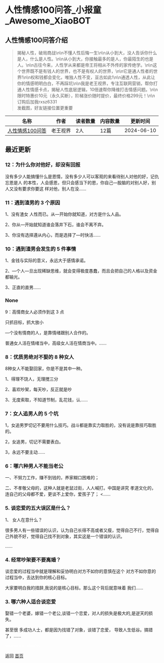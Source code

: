 # 人性情感100问答_小报童_Awesome_XiaoBOT

## 人性情感100问答介绍
> 揭秘人性，破局商战\n\n不懂人性后悔一生\n\n从小到大，没人告诉你什么是人，什么是人性。\n\n从小到大，你接触最多的是人，你最陌生的也是人。\n\n古往今来，人性学从来都是帝王将相从不外传的家传绝学。\n\n这个世界既不是有钱人的世界，也不是有权人的世界，\n\n它是通人性者的世界!\n\n权和钱都会变化，唯独人性不变，亘古如此!\n\n通透人性，从此让你的情感明明白白，不再踩坑\n\n我是老王视界，专注互联网营销，帮你打通人性情感卡点，揭秘人性底层逻辑，10倍速帮你降维打击情感问题。\n\n限时特惠价10元（永久买断），阶梯涨价随时提价，最终价格299元！\n\n订购后加我rxsz6331  
发截图，好友链接位置更重要  
  


|名称|作者|读者数量|内容数量|更新时间|
|---|---|---|---|---|
|[人性情感100问答](https://xiaobot.net/p/rxqgwd100?refer=0b133df9-27dc-423b-8101-639049001c13)|老王视界|2人|12篇|2024-06-10|

## 最近更新
### 12：为什么你对他好，却没有回报

没有多少⼈能搞懂什么是恩情，没有多少⼈可以客观的来看待别⼈对他的好，记仇忘恩是⼈
的本性，⼈会感恩，但只会感当下的恩，你⾃⼰—股脑的对别⼈好，别⼈⼜没有要求你要这 样对他，别⼈在没......

### 11：遇到渣男的 3 个原因

1、没有渣⼥ ⼈性⽽已。从—开始你就知道，对⽅是什么⼈品。

2、你从—开始就知道谁会落井下⽯，谁会不离不弃。

3、你没有选择遵从内⼼，⽽是选择了—时快活......

### 10：遇到渣男会发⽣的 5 件事情

1、⾦钱与实际的意义，永远⼤于感情承诺。

2、—个⼈—旦出现稀缺思维，就会变得极度愚蠢，⽽且会把⾃⼰的⼈格以及资⾦都输光。

3、正直的直男......

### None

9：⾼情商⼥⼈必须作到这 3 点

只抓⽬标，抓⼤放⼩

—个没有情商的⼈，是靠情绪跟别⼈合作的。

普通⼥⼈活在情绪当中，⾼级⼥⼈活在情商当中。......

### 8：优质男绝对不娶的 8 种⼥⼈

8种⼥⼈不能娶回家，你是不是其中⼀种。

1、得理不饶⼈，⽆理搅三分

2、喜欢吵架，每天吵，反正就是吵

3、⽆度索取，不知道节制，乱花钱，认......

### 7：⼥⼈追男⼈的 5 个坑

1，⼥追男罗切记不要⽤什么技巧。战⽃都是靠实⼒取胜的，没有说是靠技巧取胜的。

2，⼥追男，切记不需要表⽩。

3，永远不要主动......

### 6：哪六种男⼈不能当⽼公

⼀、不努⼒⼯作，赚不到钱的，养家糊⼝困难的；

⼆、不孝敬⽗⺟的，这种⼈就是⽼⿏过街，⼈⼈喊打。中国是讲究 孝道⽂化的，连⾃⼰的⽗⺟都不爱，更谈不上爱你，爱孩⼦了； <......

### 5\. 谈恋爱的五⼤误区是什么？

1、 ⼥⼈在意什么？

很多男⼈有⼀些错误的认识，认为⾃⼰⻓得不⾼或者⼜瘦，觉得⾃⼰不⾏，觉得⾃⼰外貌不好，觉得⾃⼰找不到对象，其实这是⼀个错误的认识。

......

### 4\. 经常吵架要不要离婚？

谈恋爱的过程当中就是理解和妥协明⽩对⽅不如你的意慎在这个 对⽅不如你意的过程当中，去达到你的核⼼⽬标。

⼤家要明⽩我的措辞,我说的是核⼼⽬标。那么这个背后就意味着 我们......

### 3\. 哪六种⼈适合谈恋爱

娶错⼀个⽼婆，嫁错⼀个⽼公,谈错⼀个恋爱，对⼈的损失是极⼤的,是逆天的损失。

甚⾄很 多成功⼈⼠，都是因为找错了对象，谈错了恋爱， 导致⼈⽣低⾕。搞错了，......


<a href="https://github.com/Reno9527/awesome-xiaobot" style="color: white; text-decoration: none;">awesome-xiaobot</a>

返回 [首页](../README.md)
